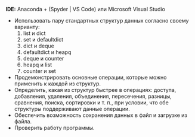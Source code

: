 **IDE:** Anaconda + (Spyder | VS Code) или Microsoft Visual Studio  
- Использовать пару стандартных структур данных согласно своему варианту:
	1. list и dict
	2. set и defaultdict
	3. dict и deque
	4. defaultdict и heapq
	5. deque и counter
	6. heapq и list
	7. counter и set
- Продемонстрировать основные операции, которые можно применить к каждой из структур.
- Определить, какая из структур быстрее в операциях: доступа, добавления, удаления, объединения, пересечения, разницы, сравнения, поиска, сортировки и т. п., при условии, что обе структуры поддерживают данные операции.
- Обеспечить возможность сохранения данных в файл и загрузке из файла.
- Проверить работу программы.
